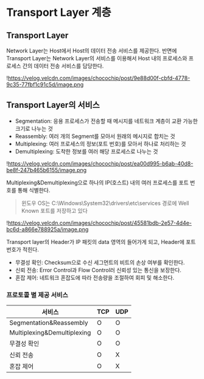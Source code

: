 # Transport Layer 계층

## Transport Layer

Network Layer는 Host에서 Host의 데이터 전송 서비스를 제공한다. 반면에 Transport Layer는 Network Layer의 서비스를 이용해서 Host 내의 프로세스와 프로세스 간의 데이터 전송 서비스를 담당한다.

!https://velog.velcdn.com/images/chocochip/post/9e88d00f-cbfd-4778-9c35-77fbf1c91c5d/image.png

## Transport Layer의 서비스

- Segmentation: 응용 프로세스가 전송할 때 메시지를 네트워크 계층이 교환 가능한 크기로 나누는 것
- Reassembly: 여러 개의 Segment를 모아서 원래의 메시지로 합치는 것
- Multiplexing: 여러 프로세스의 정보(포트 번호)를 모아서 하나로 처리하는 것
- Demultiplexing: 도착한 정보를 여러 해당 프로세스로 나누는 것

!https://velog.velcdn.com/images/chocochip/post/ea00d995-b6ab-40d8-be8f-247b465b6155/image.png

Multiplexing&Demultiplexing으로 하나의 IP(호스트) 내의 여러 프로세스를 포트 번호를 통해 식별한다.

> 윈도우 OS는 C:\\Windows\\System32\\drivers\\etc\\services 경로에 Well Known 포트를 저장하고 있다
> 

!https://velog.velcdn.com/images/chocochip/post/45581bdb-2e57-4d4e-bc6d-a866e788925a/image.png

Transport layer의 Header가 IP 패킷의 data 영역의 들어가게 되고, Header에 포트 번호가 적힌다.

- 무결성 확인: Checksum으로 수신 세그먼트의 비트의 손상 여부를 확인한다.
- 신뢰 전송: Error Control과 Flow Control러 신뢰성 있는 통신을 보장한다.
- 혼잡 제어: 네트워크 혼잡도에 따라 전송량을 조절하여 회피 및 해소한다.

### 프로토콜 별 제공 서비스

| 서비스 | TCP | UDP |
| --- | --- | --- |
| Segmentation&Reassembly | O | O |
| Multiplexing&Demultiplexing | O | O |
| 무결성 확인 | O | O |
| 신뢰 전송 | O | X |
| 혼잡 제어 | O | X |